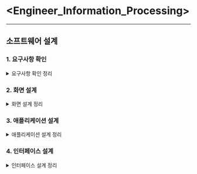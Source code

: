 # <Engineer_Information_Processing>
- - -
## 소프트웨어 설계
### 1. 요구사항 확인
<details markdown= "1">
<summary> 요구사항 확인 정리</summary>

## 1. 소프트웨어 생명 주기

> ### 소프트웨어 생명 주기(Life Cycle)

- 소프트웨어 개발 방법론의 바탕이 되어 소프트웨어를 개발하기 위해 정의하고 운용 유지보수 등의 과정을 각 단계별로 나눈 것

- 스프트웨어 개발 단계와 각 단계별 주요 활동 및 활동의 결과를 산출물로 표현

- 소프트웨어 생명 주기를 표현하는 형태를 소프트웨어 생명 주기 모형, 소프트웨어 프로세스 모형, 소프트웨어 공학 패러다임이라고 함

- 특정 모형을 선택하여 사용하거나 개별적인 모형을 사용할 수 있음

<br/>

> ### 폭포수 모형

- 폭포수가 거슬러 올라갈 수 없듯이 이전 단계를 확실히 마무리하고 다음 단계로 진행하는 개발 방법론

- 소프트웨어 공학에서 가장 오래되고 폭넓게 사용된 생명 주기 모형

- 한 단계가 끝나야 다음 단계로 넘어갈 수 있는 선형 순차적 모형

- 매뉴얼을 작성해야 함

- 단계를 끝내고 다음 단계로 가기 위해서는 결과물이 명확히 나와야함
![폭포수](https://user-images.githubusercontent.com/47052106/87751985-40db6580-c83a-11ea-9b92-4bd876acf3d6.png)
<br/>

> ### 프로토타입 모형

- 요구사항을 정확히 파악하기 위해 실제 개발될 소프트웨어에 대한 시제품을 만들어 최종 결과물을 예측하는 모형

- 폭포수 모델의 단점을 보완하기 위해 만들어진 모형

- 사용자와 시스템 사이 인터페이스에 중점을 두어 개발
![프로토](https://user-images.githubusercontent.com/47052106/87752029-5b154380-c83a-11ea-9a35-286dd400b7ec.png)
<br/>

> ### 나선형 모형

- 폭포수 모형과 프로토타입 모형의 장점에 위험 분석 기능을 추가한 모형

- 나선을 따라 돌듯이 여러 번의 개발 과정을 거쳐 점진적으로 완벽한 최종 소프트웨어를 개발

- 소프트웨어를 개발하면서 발생할 수 있는 위험을 관리하고 최소화하는 것이 목적

- 누락되거나 추가된 요구사항을 첨가할 수 있음

- 정밀하고 유지보수 과정이 필요 없음
![나선형](https://user-images.githubusercontent.com/47052106/87752055-6b2d2300-c83a-11ea-94d2-44d96638cce3.png)

<br/>

> ### 애자일 모형

- 고객의 요구사항 변화에 유연하게 대응할 수 있도록 일정한 주기를 반복하면서 진행하는 모형

- 좋은 것을 빠르고 낭비 없게 만들기 위해 고객과의 소통에 초점을 맞춘 모든 방법론을 통칭

- 스프린트 또는 이터레이션이라고 불리는 짧은 개발 주기를 반복

- 반복되는 주기마다 결과물에 해단 평가와 요구 수용

- 요구사항에 우선순위를 부여하여 개발 진행

- 애자일 모형을 기반으로 하는 모형에는 스크럼, XP, 칸반, Lean, 크리스탈, ASD, FDD, DSDM 등이 있음

<br/>

## 2. 스크럼 기법

> ### 스크럼의 개요

- 팀이 중심이 되어 개발의 효율성을 높임

- 팀원 스스로가 팀을 구성하고 개발 작업에 대한 모든 것을 스스로 해결할 수 있어야 함

<br/>

> ### 스크럼의 구성 요소

+ 제품 책임자

    * 개발될 제품에 대한 이해도가 높고 요구사항을 책임지고 의사 결정할 사람

    * 개발 의뢰자나 사용자가 담당

    * 이해관계자들의 의견을 종합하여 제품에 대한 요구사항을 작성

    * 백로그를 작성

    * 팀원들은 백로그에 스토리는 추가할 수 있지만 우선순위를 지정하는 것은 제품 책임자임

    * 테스트를 수행하면서 주기적으로 요구사항의 우선순위 갱신

+ 스크럼 마스터

    * 팀이 잘 수행할 수 있도록 객관적인 시각에서 조언을 해주는 가이드 역할

    * 일일 스크럼 회의를 주관하여 진행 사항을 점검하고 개발과정에서 발생된 장애 요소를 공론화하여 처리

+ 개발팀

    * 개발자 외에도 디자이너, 테스터 등 제품 개발을 위해 참여하는 모든 사람

    * 보통 최대 인원은 7~8명이 적당

 

+ 스크럼 개발 프로세스

![스크럼개발프로세스](https://user-images.githubusercontent.com/47052106/87752079-7f712000-c83a-11ea-989d-5c943986d1da.png)

출처 : https://www.edureka.co/blog/agile-scrum-tutorial/
- 제품 백로그(Product Backlog)

    * 개발에 필요한 요구사항을 우선순위에 따라 나열한 목록

    * 새롭게 도출되는 요구사항으로 인해 지속적 업데이트

    * 작성된 사용자 스토리를 기반으로 릴리즈 계획을 수립

+ 스프린트 계획 회의(Sprint Planning Meeting)

    * 이번 스프린트에서 수행할 작업을 대상으로 단기 일정 수립

    * 처리할 요구사항을 개발자들이 나눠서 작업할 수 있도록 태스크라는 작업 단위로 나눠 개발자 별로 수행할 작업 목록인 스프린트 백로그(Sprint Backlog) 작성

+ 스프린트(Sprint)

    * 실제 개발 작업을 진행하는 과정

    * 스프린트 백로그에 작성된 태스크를 대상으로 작업 시간이나 양을 추정한 후 개발 담당자에게 할당

    * 태스크를 할당할 때는 개발자가 원하는 태스트를 직접 선별하여 담당할 수 있도록 하는 것이 좋음

    * 할당된 태스크는 할 일, 진행 중, 완료의 상태를 가짐

+ 일일 스크럼 회의(Daliy Scrum Meeting)

    * 모든 팀원이 매일 약속된 시간에 짧은 시간동안 진행 상황을 점검

    * 스크럼 마스터는 발견된 장애 요소를 해결할 수 있도록 도와줌

    * 남은 작업 시간은 소멸 차트에 표시

+ 스프린트 검토 회의(Spring Review)

    * 부분 또는 완성 제품이 요구사항에 잘 부합되는지 사용자가 포함된 참석자 앞에서 테스트 수행

+ 스프린트 회고(Sprint Retrospective)

    * 스프린트가 끝나고 정해놓은 규칙을 잘 준수했는지, 개선할 점은 없는지 등을 점검하고 수행

<br/> 

## 3. XP(eXtreme Programming) 기법   

> ### XP의 개요

- 수시로 발생하는 고객의 요구사항에 유연하게 대응하기 위해 고객의 참여와 개발 과정의 반복을 극대화하여 개발 생산성을 향상시키는 기법

- 짧고 반복적인 개발주기, 단순한 설계, 고객의 적극적인 참여를 통해 빠르게 개발하는 것이 목적

- 릴리즈의 기간을 짧게 반복하면서 요구사항 반영에 대한 가시성을 높임

- XP의 5가지 핵심 가치 : 의사소통, 단순성, 용기, 존중, 피드백

<br/>

> ### XP 개발 프로세스


![xp개발프로세스](https://user-images.githubusercontent.com/47052106/87752130-9d3e8500-c83a-11ea-85f9-6aff6e81ad1d.png)

+ 사용자 스토리

    * 고객의 요구사항을 간단한 시나리오로 표현

+ 릴리즈 계획 수립

    * 몇 개의 스토리가 적용되어 부분적으로 기능이 완료된 제품을 제공하는 것에 대한 계획 수립

+ 스파이크

    * 요구사항의 신뢰성을 높이고 기술 문제에 대한 위험을 감소시키기 위해 별도로 만드는 프로그램

+ 이터레이션

    * 하나의 릴리즈를 더 세분화하여 한 단위

+ 승인 검사

    * 하나의 이터레이션 안에서 계획된 릴리즈 단위의 부분 완료 제품이 구현되면 수행하는 테스트

    * 사용자 스토리 작성 시 함께 기재한 테스트 사항에 대해 고객이 직접 수행

+ 소규모 릴리즈

    * 고객의 반응을 기능별로 확인하고 고객의 요구사항에 유연하게 대응

    * 진행된 이터레이션이 모두 완료되면 고객에 의한 최종 테스트 수행 후 최종 결과물을 고객에게 전달

<br/> 

> ### XP의 주요 실천 방법

- Pair Programming : 다른 사람과 함께 프로그래밍 수행

- Test-Driven Development : 실제 코드 작성 전 테스트 케이스를 먼저 작성하여 무엇을 해야할지 파악

- Whole Team : 개발에 참여하는 모든 구성원은 각기 역할이 있어 책임을 다해야 함

- Continuous Intergration : 모듈 단위로 나눠 개발한 코드는 하나의 작업이 마무리되면 지속적으로 통합

- Design Improvement / Refactoring : 프로그램 기능의 변경 없이 시스템을 재구성

- Small Release : 릴리즈 기간을 짧게 하여 고객의 요구 변화에 신속하게 대응

<br/> 

## 4. 현행 시스템 파악

> ### 현행 시스템 파악 절차

![현행시스템파악절차](https://user-images.githubusercontent.com/47052106/87752166-b1828200-c83a-11ea-9cd9-6f11d27f1d86.png)

+ 1단계

    * 시스템 구성 파악 : 조직의 업무를 담당하는 기간 업무와 이를 지원하는 업무로 구분하여 나타낸 구성을 파악

    * 시스템 기능 파악 : 현재 제공하는 기능들을 주요, 하부, 세부 기능으로 구분하여 계층형으로 표시

    * 시스템 인터페이스 파악 : 주고받는 데이터의 종류, 형식, 프로토콜, 연계 유형, 주기 등을 명시

+ 2단계

    * 아키텍쳐 구성 파악 : 어떠한 기술 요소들이 사용되는지 최상위 수준에서 계층별로 표현한 구성 파악

    * 소프트웨어 구성 파악 : 업무 처리를 위해 설치되어 있는 소프트웨어의 제품명, 용도, 라이선스 적용 방식 등을 명시

+ 3단계

    * 하드웨어 구성 파악 : 단위 업무 시스템들이 운용되는 서버의 주요 사양과 수량 및 이중화 적용 여부 명시

    * 네트워크 구성 파악 : 서버의 위치, 서버 간의 네트워크 연결 방식을 네트워크 구성도로 작성

<br/>

## 5. 개발 기술 환경 파악
> ### 개발 기술 환경의 정의

- 개발하고자 하는 소프트웨어와 관련된 O/S, DBMS, Middle Ware 등을 선정할 때 고려해야 할 사항을 기술하고 오픈 소스 사용 시 주의해야 할 내용을 제시

<br/>

> ### 운영체제(Operating System)

- 컴퓨터 시스템 자원을 효율적으로 관리하여 사용자가 컴퓨터를 편리하고 사용할 수 있도록 환경을 제공하는 소프트웨어

- 요구사항 식별 시 고려사항 : 가용성, 성능, 기술 지원, 주변 기기, 구축 비용

<br/>

> ### 데이터베이스 관리 시스템(DBMS)

- 사용자와 데이터베이스 사이에서 사용자의 요구에 따라 정보를 생성해주고 관리해주는 소프트웨어

- 요구사항 식별 시 고려사항 : 가용성, 성능, 기술 지원, 상호 호환성, 구축 비용

<br/>

> ### 웹 애플리케이션 서버(WAS)

- 사용자의 요구에 따라 변하는 동적인 컨텐츠를 처리하기 위해 사용되는 미들웨어

- 요구사항 식별 시 고려사항 : 가용성, 성능, 기술 지원, 구축 비용

<br/>

> ### 오픈 소스(Open Source)

- 누구나 제한없이 사용할 수 있도록 소스 코드를 공개한 것

- 라이선스를 만족하는 소프트웨어

- 요구사항 식별 시 고려사항 : 라이선스의 종류, 사용자의 수, 기술의 지속 가능성

<br/>

## 5. 요구사항 정의
> ### 요구사항의 개념과 특징

- 소프트웨어가 어떤 문제를 해결하기 위해 제공하는 서비스에 대한 설명과 정상적으로 운영되는데 필요한 제약조건 등

- 요구사항이 제대로 정의되어야 이를 토대로 이후 과정의 목표와 계획의 수립이 가능

<br/>

> ### 요구사항의 유형

+ 기술하는 내용에 따른 분류

    * 기능 요구사항 : 시스템이 무엇을 하고 어떤 기능을 하는지에 대한 사항
    
    * 비기능 요구사항 : 품질이나 제약사항에 대한 사항

+ 기술 관점과 대상의 범위에 따른 분류

    * 사용자 요구사항 : 사용자의 관점에서 본 시스템이 제공해야 할 사항

    * 시스템 요구사항 : 개발자의 관점에서 본 시스템 전체가 사용자와 다른 시스템에 제공해야 할 사항

<br/>

> ### 요구사항 개발 프로세스
![요구사항개발프로세스](https://user-images.githubusercontent.com/47052106/87752213-c5c67f00-c83a-11ea-88d4-b7c5e36cbf1d.png)


+ 요구사항 도출

    * 요구사항이 어디에 있고 어떻게 수집할지 식별하고 이해하는 과정

    * 인터뷰, 설문, 브레인스토밍, 워크샵, 프로토타이핑, 유스 케이스 등

    * 브레인스토밍 : 3인 이상이 자유롭게 아이디어를 산출해 내는 방법

    * 유스케이스 : 사용자의 요구사항을 기능 단위로 표현

+ 요구사항 분석

    * 개발 대상에 대한 사용자의 요구사항 중 명확하지 않거나 모호하여 이해되지 않는 부분을 발견하고 걸러내는 과정

+ 요구사항 명세

    * 요구사항을 분석한 후 승인될 수 있도록 문서화하는 과정

    * 소프트웨어 요구사항 명세서 : 소프트웨어가 반드시 제공해야 하는 기능, 특징, 제약조건을 명시

+ 요구사항 확인

    * 개발 자원을 요구사항에 할당하기 전에 요구사항 명세서가 정확하게 작성되었는지 검토하는 과정

<br/>

## 6. 요구사항 분석 기법
> ### 요구사항 분류

+ 요구사항을 명확히 확인할 수 있도록 정해진 기준으로 분류

    * 기능/비기능 요구사항 분류

    * 제품/과정으로 분류

    * 우선순위로 분류

<br/>

> ### 개념 모델링

- 요구사항의 현실 세계의 상황을 단순화하여 개념적으로 표현하는 과정 

- 실세계 문제에 대한 모델링은 요구사항 분석의 핵심

- 개체와 개체 간의 관계 및 종속성을 반영

- 개념 모델은 다양하게 표현

- 주로 UML을 사용
<br/>

> ### 요구사항 할당

- 요구사항을 만족시키기 위한 구성 요소를 식별

<br/> 

> ### 요구사항 협상

- 요구사항이 서로 충돌될 경우 해결하는 과정

- 적절한 기준점을 찾아 합의하는게 좋음

- 서로 충돌하는 경우 우선순위를 부여하면 해결에 도움이 됨

<br/>

> ### 정형 분석

- 구문과 의미를 같은 정형화된 언어를 이용해 요구사항을 수학적 기호로 표현하고 분석하는 과정

<br/>

## 7. 요구사항 확인 기법
> ### 요구사항 검토

- 문서화된 요구사항을 훑어보면서 확인하는 과정

- 시스템 정의서, 시스템 사양서, 소프트웨어 요구사항 명세서 등을 완성한 시점에 이루어짐

<br/>

> ### 프로토타이핑

- 초기 도출된 요구사항을 토대로 프로토타입을 만든 후 개발이 진행되는 동안 도출되는 요구사항을 반영하면서 지속적으로 프로토타입을 재작성하는 과정

+ 장점

    * 빠르고 반복되는 제작을 할 수 있어 발전된 결과물을 얻을 수 있음

    * 최종 시스템을 완성하기 전에 추가 또는 변경된 요구사항에 대한 피드백 가능

+ 단점

    * 사용자의 관심이 핵심에서 벗어나 프로토타입 제작에만 집중될 수 있음

    * 지속적이고 반복적인 개선에 대한 비용이 부담될 수 있음

<br/>

> ### 모델 검증

- 요구사항 분석 단계에서 개발된 모델이 요구사항을 충족하는지 검증하는 과정

<br/> 

> ### 인수 테스트

- 사용자가 실제로 사용될 환경에서 요구사항이 모두 충족되는지 사용자 입장에서 확인하는 과정

<br/>

## 8. UML(Unified Modeling Language)
> ### UML의 개요

- 시스템 개발 과정에서 시스템 개발자와 고객 또는 개발자 상호 간의 의사소통이 원활하게 이루어지도록 표준화한 객체지향 모델링 언어

- 객체지향 방법론의 장점을 통합하였으며 OMG(Object Management Group)에서 표준으로 지정

- 구성 요소 : 사물, 관계, 다이어그램

<br/> 

> ### 사물

- 모델을 구성하는 가장 중요한 기본 요소

- 다이어그램 안에서 관계가 형성될 수 있는 대상

+ 구조 사물

    * 시스템의 개념적, 물리적 요소 표현

    * 클래스, 유스케이스, 컴포넌트, 노드 등

+ 행동 사물

    * 시간과 공간에 따른 요소들의 행위 표현

    * 상호작용, 상태 머신 등

+ 그룹 사물

    * 요소들의 그룹으로 묶어서 표현

    * 패키지

+ 주해 사물

    * 부가적인 설명이나 제약조건 등 표현

    * 노트

<br/>

> ### 관계

- 사물과 사물 사이의 연관성 표현

+ 연관 관계

    * 2개 이상의 사물이 서로 관련되어 있음을 표현

    * 실선과 화살표로 연결하여 표현하지만 양방향 관계의 경우 화살표 없이 실선으로 연결하여 표현

    ![연관관계](https://user-images.githubusercontent.com/47052106/87752253-e0005d00-c83a-11ea-9b3f-972d25722912.png)

    <br/>

   ![사람과집](https://user-images.githubusercontent.com/47052106/87752289-f9a1a480-c83a-11ea-96f3-4572e8d0ec35.png)
   <br/>
   사람과 집이 1:1 관계
   <br/>

   ![교수와학생](https://user-images.githubusercontent.com/47052106/87753440-92392400-c83d-11ea-86c4-6ada9f97cd8e.png)
   <br/>
   교수는 1명 이상의 학생을 가르치고 학생은 1명 이상의 교수에게 가르침을 받음
   <br/>

+ 집합 관계

    * 하나의 사물이 다른 사물에 포함되어 있는 관계

    * 부분(포함되는 쪽)에서 전체(포함하는 쪽)로 속이 빈 마름모를 연결하여 표현
    
    ![컴퓨터프린터](https://user-images.githubusercontent.com/47052106/87752361-2655bc00-c83b-11ea-8f14-b378fa281944.png)
    

- 포함 관계

    * 집합 관계의 특수한 형태로 포함하는 사물의 변화가 포함되는 사물에게 영향을 미치는 관계

    * 부분(포함되는 쪽)에서 전체(포함하는 쪽)로 속이 채워진 마름모를 연결하여 표현

    ![문과키](https://user-images.githubusercontent.com/47052106/87752402-3a99b900-c83b-11ea-90bb-bf209099468d.png)
    
 <br/>
 
- 의존 관계

    * 사물 사이에 연관은 있으나 필요에 의해서 서로에게 영향을 주는 짧은 시간 동안만 연관을 유지하는 관계

    * 영향을 주는 사물이 영향을 받는 사물 쪽으로 점선 화살표 연결

![출석률과 학점](https://user-images.githubusercontent.com/47052106/87752442-4eddb600-c83b-11ea-97b9-4a48af444501.png)

<br/>

- 일반화 관계

    * 하나의 사물이 다른 사물에 비해 일반적인지 구체적인지 표현

    * 구체적인 사물에서 일반적인 사물 쪽으로 속이 빈 화살표를 연결

![일반화관계](https://user-images.githubusercontent.com/47052106/87752457-5c933b80-c83b-11ea-847a-59698ed060d4.png)

<br/>

+ 실체화 관계

    * 사물이 할 수 있거나 해야 하는 기능으로 서로를 그룹화할 수 있는 관계

    * 사물에서 기능 쪽으로 속이 빈 점선 화살표 연결
    
![실체화관계](https://user-images.githubusercontent.com/47052106/87752466-6a48c100-c83b-11ea-9de2-1c9a5ce3a782.png)

<br/>

> ### 다이어그램

- 사물과 관계를 도형으로 표현

- 정적 모델링에서는 주로 구조적 다이어그램을 사용하고 동적 모델링에서는 주로 행위 다이어그램 사용

+ 구조적 다이어그램

    * 클래스 다이어그램 : 클래스, 클래스가 가지는 속성, 클래스 사이 관계 표현

    * 객체 다이어그램 : 인스턴스를 특정 시점의 객체와 객체 사이의 관계로 표현

    * 컴포넌트 다이어그램 : 구현 단계에서 사용되며 컴포넌트 간의 관계나 인터페이스를 표현

    * 배치 다이어그램 : 구현단계에서 사용되며 결과물, 프로세스, 컴포넌트 등 물리적 요소들의 위치 표현

    * 복합체 구조 다이어그램 : 복잡한 구조를 가지는 클래스 혹은 컴포넌트의 내부 구조 표현
    
    * 패키지 다이어그램 : 유스케이스나 클래스 등의 모델 요소들을 그룹화한 패키지들의 관계 표현

+ 행위 다이어그램

    * 유스케이스 다이어그램 : 사용자의 요구를 분석하여 기능 모델링 작업에 사용됨

    * 시퀀스 다이어그램 : 상호 작용하는 시스템이나 객체들이 주고받는 메시지 표현

    * 커뮤니케이션 다이어그램 : 객체들이 주고받는 메시지를 표현할 뿐 아니라 객체들 간의 연관까지 표현

    * 상태 다이어그램 : 하나의 객체가 자신이 속한 클래스의 상태 변화 혹은 다른 객체와의 상호 작용에 따라 어떻게 변화하는지 표현

    * 활동 다이어그램 : 객체의 처리 로직이나 조건에 따른 처리의 흐름을 순서에 따라 표현

    * 상호작용 개요 다이어그램 : 상호작용 다이어그램 간의 제어 흐름 표현

    * 타이밍 다이어그램 : 객체 상태 변화와 시간 제약을 명시적으로 표현

</details>

### 2. 화면 설계
<details markdown= "2">
<summary> 화면 설계 정리</summary>
   
## 1. 사용자 인터페이스(User Interface)
> ### 사용자 인터페이스의 개요

- 사용자와 시스템 간의 상호작용을 원활하게 도와주는 장치나 소프트웨어

- 사용자 인터페에스의 3가지 분야

    * 정보 제공과 전달을 위한 물리적 제어에 관한 분야

    * 콘텐츠의 상세적인 표현과 전체적인 구성에 관한 분야

    * 모든 사용자가 편리하고 간편하게 사용하도록 하는 기능에 관한 분야

<br/> 

> ### 사용자 인터페이스의 구분

- CLI(Command Line Interface) : 명령과 출력이 텍스트 형태로 이루어지는 인터페이스

- GUI(Graphic User Interface) : 아이콘이나 메뉴를 마우스로 선택하여 작업을 수행하는 인터페이스

- NUI(Natural User Interface) : 말이나 행동으로 조작하는 인터페이스

<br/>

> ### 사용자 인터페이스의 기본 원칙

- 직관성, 유효성, 학습성, 유연성

<br/> 

> ### 사용자 인터페이스의 설계 지침

- 사용자 중심, 일관성, 단순성, 결과 예측 가능, 가시성, 표준화, 접근성, 명확성, 오류 발생 해결

<br/>

## 2. UI 표준 및 지침
> ### UI 표준 및 지침의 개요

- UI 표준과 지침을 토대로 기술의 중립성(표준), 보편적 표현 보장성(접근성), 기능의 호환성이 고려되었는지 확인

<br/>

> ### 한국형 웹 콘텐츠 접근성 지침(KWCAG)

![한국형 웹 콘텐츠 접근성 지침](https://user-images.githubusercontent.com/47052106/87752507-7d5b9100-c83b-11ea-9357-cf26c58d6dd2.png)

- 장애인과 비장애인이 동등하게 접근할 수 있는 웹 콘텐츠 제작의 방법 제시

- 웹 콘텐츠 접근성 지침 준수를 위한 고려사항

- 네비게이션 : 사용자가 사이트에서 원하는 정보를 빠르게 찾도록 도와주는 장치 

<br/>

> ### 전자정보 웹 표준 준수 지침

- 정부기관의 홈페이지 구축시 반영해야 할 최소한의 규약

- 전자정부 웹 표준 준수 지침 사항

    * 내용의 문법 준수

    * 내용과 표현의 분리

    * 동작의 기술 중립성 보장

    * 플러그인의 호환성

    * 콘텐츠의 보편적 표현

    * 운영체제에 독립적인 콘텐츠 제공

    * 부가 기능의 호환성 확보

    * 다양한 프로그램 제공

<br/>

## 3. UI 설계 도구
> ### UI 설계 도구

- 사용자의 요구사항에 맞게 UI를 설계할 때 사용하는 도구

<br/>

> ### 와이어프레임

- 기획 초기 단계에서 제작하는 것으로 페이지에 대한 대략적인 레이아웃이나 UI 요소 등에 대한 뼈대를 설계

- 와이어프레임 툴 : 손그림, 파워포인트, 키노트, 스케치, 일러스트, 포토샵 등
![키노트](https://user-images.githubusercontent.com/47052106/87752537-8d737080-c83b-11ea-93ad-b8da48c65d02.png)
&nspq 키노트
<br/>

> ### 목업

- 와이어프레임보다 좀 더 실제 화면과 유사하게 만드는 정적인 형태의 모형

- 목업 툴 : 파워 목업, 발사믹 목업 등

![목업툴](https://user-images.githubusercontent.com/47052106/87752565-a11ed700-c83b-11ea-9138-57e6fad42465.png)
&npsq 출처 : https://www.mockupworld.co/free/category/iphone/
 
<br/>

> ### 스토리보드

- 와이어프레임에 콘텐츠에 대한 설명이나 페이지 간 이동 흐름 등을 추가한 문서

- 디자이너와 개발자가 최종적으로 참고하는 작업 지침서

- 서비스 구축을 위한 모든 정보가 담겨 있어야 함

- 스토리보드 툴 : 파워포인트, 키노트, 스케치, Axure 등

![스토리보드](https://user-images.githubusercontent.com/47052106/87752616-b7c52e00-c83b-11ea-9b0e-cf64da6793cb.png)
&npsq&npsq&npsq&npsq&npsq&npsq 출처 : https://m.blog.naver.com/durandot/100205321229
 
<br/>

> ### 프로토타입

- 와이어프레임이나 스토리보드 등에 인터랙션을 적용해 실제 구현된 것처럼 테스트가 가능한 동적인 형태의 모형

- 작성 방법에 따라 페이퍼/디지털 프로토타입으로 나눔

- 프로토타입 툴 : HTML/CSS, Axure, Flinto, 네이버 포로토나우, 카카오 오븐 등

![프로토타입](https://user-images.githubusercontent.com/47052106/87752647-ca3f6780-c83b-11ea-8424-70f6f956b40e.png)
&npsq&npsq&npsq&npsq 출처 : https://ovenapp.io/
 
<br/>

> ### 유스케이스

- 사용자 측면에서의 요구사항으로 사용자가 원하는 목표를 달성하기 위해 수행할 내용 기술

![유스케이스](https://user-images.githubusercontent.com/47052106/87752675-dd523780-c83b-11ea-9de0-f7a0ba30d0fd.jpg)
출처 : http://www.hanbit.co.kr/media/channel/view.html?cms_code=CMS8900361225&cate_cd=
 
<br/>

## 4. UI 요구사항 확인
> ### UI 요구사항 확인의 개요

- 새로 개발할 시스템에 적용할 UI 관련 요구사항을 조사해서 작성하는 단계
![요구사항확이내요](https://user-images.githubusercontent.com/47052106/87752692-ec38ea00-c83b-11ea-8e80-9fc163946e28.png)

<br/>

> ### 목표 정의

- 사용자들을 대상으로 인터뷰를 하고 사용자들의 의견이 수렴된 비즈니스 요구사항을 정의

- 인터뷰 진행 시 유의 사항

    * 사업적, 기술적 요구사항을 명확히 이해

    * 가능한 개별적인 진행

    * 한 시간을 넘기지 않는게 좋음

    * 사용자 리서치 시작 전 해야 함 

<br/>

> ### 활동 사항 정의

- 조사한 요구사항을 토대로 앞으로 해야 할 활동 사항을 정의

- 기술의 발전 가능성을 파악하고 UI 디자인의 방향 제시

<br/> 

> ### UI 요구사항 작성

- 여러 경로로 수집된 사용자의 요구사항을 검토하고 분석하여 UI 개발 목적에 맞게 작성해야 함

- 실 사용자 중심으로 작성

- 여러 사람의 인터뷰를 통해 다양한 의견을 수렴하여 작성

 <br/>

> ### 요구사항 요소 확인

- 파악된 요구사항 요소의 종류와 각각의 표현 방식 등을 검토

- 요구사항 요소 : 데이터 요구, 기능 요구, 제품/서비스의 품질, 제약 사항

 <br/>

> ### 정황 시나리오 작성

- 사용자의 요구사항을 도출하기 위해 작성

- 사용자가 목표를 달성하기 위해 수행하는 방법을 순차적으로 묘사

- 개발하는 서비스의 모습을 상상하는 첫번째 단계로 사용자 관점에서 시나리오를 작성해야 함

 <br/>

> ### 요구사항 작성

- 정황 시나리오를 토대로 작성
 
 <br/>
 
## 5. 품질 요구사항
> ### 품질 요구사항

- 소프트웨어의 기능, 성능, 만족도 등 소프트웨어에 대한 요구사항이 얼마나 충족하는 가를 나타내는 것

- ISO/IEC 9126 : 국제 표준으로 소프트웨어 품질 특성과 평가를 위한 표준 지침

![품질요구사항1](https://user-images.githubusercontent.com/47052106/87750762-44212200-c837-11ea-83ee-55ab8eef7ed3.png)
![품질요구사항2](https://user-images.githubusercontent.com/47052106/87750781-59964c00-c837-11ea-801c-11d9220058a5.png)

<br/>

## 6. UI 프로토타입 제작 및 검토
> ### UI 프로토타입의 개요

- 사용자 요구사항을 기반으로 실제 동작하는 것처럼 만든 동적인 형태의 모형

- 테스트 가능

- 최대한 간단하게 만들어야 함

- 일부 핵심적인 기능을 제공하지만 최종 제품의 작동 방식을 이해시켜줄 기능은 반드시 포함되어야 함

- 실제 사용자를 대상으로 테스트해야 함

 <br/>

> ### UI 프로토타입의 장단점

- 장점

    * 사용자를 설득, 이해시키기 쉬움

    * 요구사항을 점검하며 혼선은 예방하므로써 개발 시간을 줄일 수 있음

    * 사전 오류 검출 가능

- 단점

    * 프로토타입 제작으로 인해 작업 시간을 증가시킬 수 있음

    * 필요 이상의 자원 소모 가능

    * 부분적으로 작업 시 중요한 작업이 생략될 수 있음

 <br/>

> ### 프로토타이핑의 종류

- 페이퍼 프로토타입

    * 아날로그 방법(스케치, 글, 그림) 등을 이용하여 직접 작성

    * 제작 기간이 짧고, 제작 비용이 적을 경우, 업무 회의가 빠를 경우, 급하게 만들어야 하는 경우 사용

- 디지털 프로토타입

    * 프로그램을 사용하여 작성

    * 재사용이 필요하거나, 완성 제품과 비슷하게 만들어야 하거나, 숙련된 전문가가 있을 때 사용

 <br/>

> ### UI 프로토타입 계획 및 작성 시 고려사항

- 계획 시 고려사항

    * 일정은 아키텍처가 확정 ~ 프로젝트 실제 분석 작업 완료 사이에 진행해야 함

    * 프로토타입을 통해서 발생하는 이슈를 모두 취합하여 해결 방법을 제시

    * 진행하면서 가장 많은 시간이 소요된 구간을 찾아 그 원인을 분석하여 해결 방법을 제시

- 작성 시 고려사항

    * 프로젝트의 상황을 감안해서 프로토타입의 범위를 정해야 함

    * 완성된 프로토타입이 실제 개발에 참조될 수 있는 지 확인

 <br/>

> ### UI 프로토타입 제작 단계
![ui 프로토타입 제작 단계](https://user-images.githubusercontent.com/47052106/87750548-bb09eb00-c836-11ea-90a4-457253f1615a.png)

<br/>

## 6. UI 설계서 작성
> #### UI 설계서의 개요

- 사용자의 요구사항을 바탕으로 UI 설계를 구체화하여 작성하는 문서

<br/>

> ### UI 설계서 작성 순서
![ui 설계서 작성 순서](https://user-images.githubusercontent.com/47052106/87750637-f6a4b500-c836-11ea-99a7-e137ba5f6d1f.png)

<br/>

## 7. UI 상세 설계
> ### UI 시나리오 문서의 개요

- UI 설계서를 바탕으로 실제 설계 및 구현을 위해 모든 화면에 대한 자세한 설계를 진행

- 시나리오를 작성해야 함

- 사용자 인터페이스의 기능 구조, 대표 화면, 화면 간 상호작용의 흐름, 다양한 상황에서의 예외 처리 등을 문서로 정리

<br/> 

> ### UI 시나리오 문서 작성 원칙

- 개발자가 전체 UI 기능과 작동 방식을 이해할 수 있도록 구체적으로 작성

- UI 요소와 인터랙션을 일반 규칙으로 정의

- 인터랙션의 흐름을 정의하고 인터랙션의 순서, 분기, 조건, 반복 등을 명시

- 예외 상황에 대비한 다양한 케이스를 정의


출처 : https://m.blog.naver.com/durandot/100205321229
 
<br/>

> ### UI 시나리오 문서 작성을 위한 일반 규칙

- 주요 키의 위치와 기능

    * 모든 화면에 공통적으로 배치되는 주요 키의 위치와 기능을 설명

    * 여러 화면 간 일관성 보장

- 공통 UI 요소

    * UI 요소를 언제 어떤 형태로 사용할 지 정의

    * 사용자의 조작에 대한 반응하는지에 대한 흐름을 설명

- 기본 스크린 레이아웃

    * 모든 화면에 공통적으로 나타나는 요소들에 대한 위치와 속성을 정의

- 기본 인터랙션 규칙

    * 터치 제스처 등에 공통적으로 사용되는 조작 방법과 화면 전환 효과 등을 기술

- 공통 단위 태스크 흐름

    * 많은 기능들에 공통적으로 사용되는 삭제, 검색, 매너 모드 상태 등에 대한 인터랙션 흐름 설명

- 케이스 문서

    * 다양한 상황에서 공통적으로 적용되는 시스템의 동작을 정의한 문서

 <br/>

> ### UI 시나리오 문서의 요건

- 완전성 : 누락되지 않도록 상세히 기술

- 일관성 : 서비스의 목표, 요구사항, UI 스타일이 모두 일관성을 유지해야 함

- 이해성 : 누구나 쉽게 이해할 수 있도록 설명

- 가독성 : 표준화된 템플릿을 활용하여 읽기 쉽도록 해야 함

- 수정 용이성 : 시나리오의 수정, 개선이 쉬워야 함

- 추적 용이성 : 변경 사항이 언제 어떻게 왜 발생했는지 쉽게 추적할 수 있어야 함

 <br/>

## 8. HCI / UX / 감성공학
> ### HCI(Human Computer Interaction or Interface)

- 사람이 시스템을 보다 편리하고 안전하게 사용할 수 있도록 개발, 연구하는 학문

- 최종 목표는 시스템을 사용하는데 있어 최적의 사용자 경험을 만드는 것

 <br/>

> ### UX(User Experience)

- 사용자가 시스템이나 서비스를 이용하면서 느끼고 생각하게 되는 총제적인 경험

 <br/>

> ### 감성 공학

- 제품이나 작업환경을 사용자의 감성에 맞도록 설계 제작하는 기술
</details>

### 3. 애플리케이션 설계
<details markdown= "2">
<summary> 애플리케이션 설계 정리</summary>
</details>

### 4. 인터페이스 설계
<details markdown= "2">
<summary> 인터페이스 설계 정리</summary>
</details>
